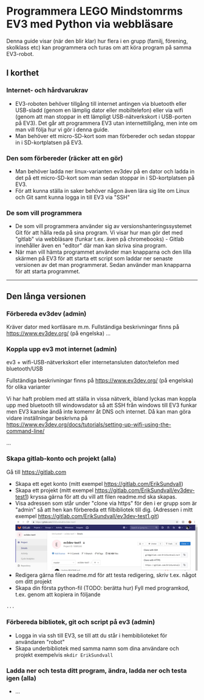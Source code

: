 # Programmera LEGO Mindstomrms EV3 med Python via webbläsare

Denna guide visar (när den blir klar) hur flera i en grupp (familj, förening, skolklass etc) kan programmera och turas om att köra program på samma EV3-robot. 

## I korthet

### Internet- och hårdvarukrav
* EV3-roboten behöver tillgång till internet antingen via bluetooth eller USB-sladd (genom en lämplig dator eller mobiltelefon) eller via wifi (genom att man stoppar in ett lämpligt USB-nätverkskort i USB-porten på EV3). Det går att programmera EV3 utan internettillgång, men inte om man vill följa hur vi gör i denna guide.
* Man behöver ett micro-SD-kort som man förbereder och sedan stoppar in i SD-kortplatsen på EV3.

### Den som förbereder (räcker att en gör)
* Man behöver ladda ner linux-varianten ev3dev på en dator och ladda in det på ett micro-SD-kort som man sedan stoppar in i SD-kortplatsen på EV3.
* För att kunna ställa in saker behöver någon även lära sig lite om Linux och Git samt kunna logga in till EV3 via "SSH"

### De som vill programmera
* De som vill programmera använder sig av versionshanteringssystemet Git för att hålla reda på sina program. Vi visar hur man gör det med "gitlab" via webbläsare (funkar t.ex. även på chromebooks) - Gitlab innehåller även en "editor" där man kan skriva sina program.
* När man vill hämta programmet använder man knapparna och den lilla skärmen på EV3 för att starta ett script som laddar ner senaste versionen av det man programmerat. Sedan använder man knapparna för att starta programmet.

---------------

## Den långa versionen

### Förbereda ev3dev (admin)
Kräver dator med kortläsare m.m.
Fullständiga beskrivningar finns på https://www.ev3dev.org/ (på engelska)
...

### Koppla upp ev3 mot internet (admin)  
ev3 + wifi-USB-nätverkskort eller internetansluten dator/telefon med bluetooth/USB

Fullständiga beskrivningar finns på https://www.ev3dev.org/ (på engelska) för olika varianter

Vi har haft problem med att ställa in vissa nätverk, ibland lyckas man koppla upp med bluetooth till windowsdator så att SSH från windows till EV3 funkar men EV3 kanske ändå inte komemr åt DNS och internet. Då kan man göra vidare inställningar beskrivna på https://www.ev3dev.org/docs/tutorials/setting-up-wifi-using-the-command-line/

...

### Skapa gitlab-konto och projekt (alla)
Gå till https://gitlab.com
* Skapa ett eget konto (mitt exempel https://gitlab.com/ErikSundvall)
* Skapa ett projekt (mitt exempel https://gitlab.com/ErikSundvall/ev3dev-test1) kryssa gärna för att du vill att filen readme.md ska skapas.
* Visa adressen som står under "clone via https" för den i er grupp som är "admin" så att hen kan förbereda ett filbibliotek till dig. (Adressen i mitt exempel https://gitlab.com/ErikSundvall/ev3dev-test1.git)
![Skärmdump som visar clone via https](/images/gitlab-clone-1.png)
* Redigera gärna filen readme.md för att testa redigering, skriv t.ex. något om ditt projekt
* Skapa din första python-fil (TODO: berätta hur) Fyll med programkod, t.ex. genom att kopiera in följande
```python
...
```

### Förbereda bibliotek, git och script på ev3 (admin)
* Logga in via ssh till EV3, se till att du står i hembiblioteket för användaren "robot"
* Skapa underbibliotek med samma namn som dina användare och projekt exempelvis `mkdir ErikSundvall`


### Ladda ner och testa ditt program, ändra, ladda ner och testa igen (alla)
* ...

